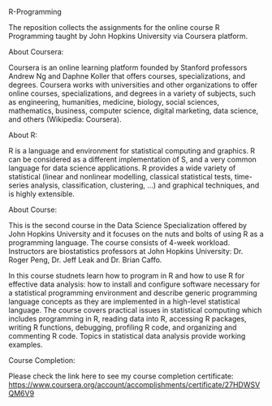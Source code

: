 R-Programming

The reposition collects the assignments for the online course R Programming taught by John Hopkins University via Coursera platform.

About Coursera:

Coursera is an online learning platform founded by Stanford professors Andrew Ng and Daphne Koller that offers courses, specializations, and degrees. Coursera works with universities and other organizations to offer online courses, specializations, and degrees in a variety of subjects, such as engineering, humanities, medicine, biology, social sciences, mathematics, business, computer science, digital marketing, data science, and others (Wikipedia: Coursera). 

About R:

R is a language and environment for statistical computing and graphics. R can be considered as a different implementation of S, and a very common language for data science applications. R provides a wide variety of statistical (linear and nonlinear modelling, classical statistical tests, time-series analysis, classification, clustering, …) and graphical techniques, and is highly extensible. 

About Course:

This is the second course in the Data Science Specialization offered by John Hopkins University and it focuses on the nuts and bolts of using R as a programming language. The course consists of 4-week workload. Instructors are biostatistics professors at John Hopkins University: Dr. Roger Peng, Dr. Jeff Leak and Dr. Brian Caffo. 

In this course studnets learn how to program in R and how to use R for effective data analysis: how to install and configure software necessary for a statistical programming environment and describe generic programming language concepts as they are implemented in a high-level statistical language. The course covers practical issues in statistical computing which includes programming in R, reading data into R, accessing R packages, writing R functions, debugging, profiling R code, and organizing and commenting R code. Topics in statistical data analysis provide working examples.

Course Completion:

Please check the link here to see my course completion certificate:
https://www.coursera.org/account/accomplishments/certificate/27HDWSVQM6V9
